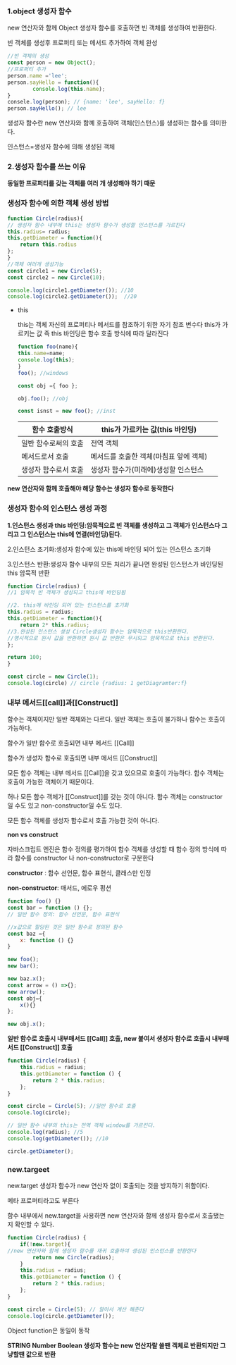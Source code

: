 ### 1.object 생성자 함수

new 연산자와 함께 Object 생성자 함수를 호출하면 빈 객체를 생성하여 반환한다. 

빈 객체를 생성후 프로퍼티 또는 메서드 추가하여 객체 완성

```jsx
//빈 객체의 생성
const person = new Object();
//프로퍼티 추가
person.name ='lee';
person.sayHello = function(){
		console.log(this.name);
}
consele.log(person); // {name: 'lee', sayHello: f}
person.sayHello(); // lee
```

생성자 함수란 new 연산자와 함꼐 호출하여 객체(인스턴스)를 생성하는 함수를 의미한다.

인스턴스=생성자 함수에 의해 생성된 객체

### 2.생성자 함수를 쓰는 이유

**동일한 프로퍼티를 갖는 객체를 여러 개 생성해야 하기 때문**

### 생성자 함수에 의한 객체 생성 방법

```jsx
function Circle(radius){
// 생성자 함수 내부에 this는 생성자 함수가 생성할 인스턴스를 가르친다
this.radius= radius;
this.getDiameter = function(){
	return this.radius
};
}
//객체 여러개 생성가능
const circle1 = new Circle(5);
const circle2 = new Circle(10);

console.log(circle1.getDiameter()); //10
console.log(circle2.getDiameter());  //20

```

- this
    
    this는 객체 자신의 프로퍼티나 메서드를 참조하기 위한 자기 참조 변수다 this가 가르키는 값 즉 this 바인딩은 함수 호출 방식에 따라 달라진다
    
    ```jsx
    function foo(name){
    this.name=name;
    console.log(this);
    }
    foo(); //windows
    
    const obj ={ foo };
    
    obj.foo(); //obj
    
    const isnst = new foo(); //inst
    ```
    
    | 함수 호출방식 | this가 가르키는 값(this 바인딩) |  |
    | --- | --- | --- |
    | 일반 함수로써의 호출 | 전역 객체 |  |
    | 메서드로서 호출 | 메서드를 호출한 객체(마침표 앞에 객체) |  |
    | 생성자 함수로서 호출 | 생성자 함수가(미래에)생성할 인스턴스 |  |
    

**new 연산자와 함께 호출해야 해당 함수는 생성자 함수로 동작한다**

### 생성자 함수의 인스턴스 생성 과정

**1.인스턴스 생성과 this 바인딩:암묵적으로 빈 객체를 생성하고 그 객체가 인스턴스다 그리고 그 인스턴스는 this에 연결(바인딩)된다.**

2.인스턴스 초기화:생성자 함수에 있는 this에 바인딩 되어 있는 인스턴스 초기화

3.인스턴스 반환:생성자 함수 내부의 모든 처리가 끝나면 완성된 인스턴스가 바인딩된 this 암묵적 반환

```jsx
function Circle(radius) {
//1 암묵적 빈 객체가 생성되고 this에 바인딩됨

//2. this에 바인딩 되어 있는 인스턴스를 초기화
this.radius = radius;
this.getDiameter = function(){
	return 2* this.radius;
//3.완성된 인스턴스 생성 Circle생성자 함수는 암묵적으로 this반환한다.
//명시적으로 원시 값을 반환하면 원시 값 반환은 무시되고 암묵적으로 this 반환된다.
};

return 100;
}

const circle = new Circle(1);
console.log(circle) // circle {radius: 1 getDiagramter:f}
```

### 내부 메서드[[call]]과[[Construct]]

함수는 객체이지만 일반 객체와는 다르다. 일반 객체는 호출이 불가하나 함수는 호출이 가능하다.

함수가 일반 함수로 호출되면 내부 메서드 [[Call]]

함수가 생성자 함수로 호출되면  내부 메서드 [[Construct]]

모든 함수 객체는 내부 메서드 [[Call]]을 갖고 있으므로 호출이 가능하다. 함수 객체는 호출이 가능한 객체이기 때문이다.

허나 모든 함수 객체가  [[Construct]]를 갖는 것이 아니다. 함수 객체는 constructor 일 수도 있고 non-constructor일 수도 있다.

모든 함수 객체를 생성자 함수로서 호출 가능한 것이 아니다.

**non vs construct**

자바스크립트 엔진은 함수 정의를 평가하여 함수 객체를 생성할 때 함수 정의 방식에 따라 함수를 constructor 나  non-constructor로 구분한다

**constructor** : 함수 선언문, 함수 표현식, 클래스만 인정

**non-constructor**: 매서드, 에로우 펑션

```jsx
function foo() {}
const bar = function () {};
// 일반 함수 정의: 함수 선언문, 함수 표현식

//x값으로 할당된 것은 일반 함수로 정의된 함수
const baz ={
    x: function () {}
}

new foo();
new bar();

new baz.x();
const arrow = () =>{};
new arrow();
const obj={
    x(){}
};

new obj.x();
```

**일반 함수로 호출시 내부매서드 [[Call]] 호출, new 붙여서 생성자  함수로 호출시 내부매서드 [[Construct]] 호출**

```jsx
function Circle(radius) {
    this.radius = radius;
    this.getDiameter = function () {
        return 2 * this.radius;
    };
}

const circle = Circle(5); //일반 함수로 호출
console.log(circle);

// 일반 함수 내부의 this는 전역 객체 window를 가르킨다.
console.log(radius); //5
console.log(getDiameter()); //10

circle.getDiameter();
```

### new.targeet

new.target 생성자 함수가 new 연산자 없이 호출되는 것을 방지하기 위함이다.

메타 프로퍼티라고도 부른다

함수 내부에서 new.target을 사용하면 new 연산자와 함께 생성자 함수로서 호출됐는지 확인할 수 있다.

```jsx
function Circle(radius) {
    if(!new.target){
//new 연산자와 함께 생성자 함수를 재귀 호출하여 생성된 인스턴스를 반환한다
        return new Circle(radius);
    }
    this.radius = radius;
    this.getDiameter = function () {
        return 2 * this.radius;
    };
}

const circle = Circle(5); // 알아서 계산 해준다
console.log(circle.getDiameter());
```

Object function은 동일이 동작

**STRING Number Boolean 생성자 함수는 new 연산자랄 쓸땐 겍체로 반환되지만 그냥할땐 값으로 반환**
